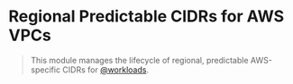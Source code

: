 # Regional Predictable CIDRs for AWS VPCs

> This module manages the lifecycle of regional, predictable AWS-specific CIDRs for [@workloads](https://github.com/workloads).
